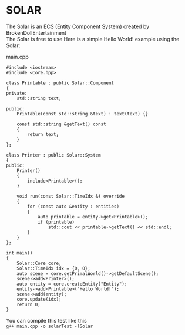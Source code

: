 # SOLAR

The Solar is an ECS (Entity Component System) created by BrokenDollEntertainment<br>
The Solar is free to use
Here is a simple Hello World! example using the Solar:

main.cpp
```
#include <iostream>
#include <Core.hpp>

class Printable : public Solar::Component
{
private:
    std::string text;

public:
    Printable(const std::string &text) : text(text) {}

    const std::string &getText() const
    {
        return text;
    }
};

class Printer : public Solar::System
{
public:
    Printer()
    {
        include<Printable>();
    }

    void run(const Solar::TimeIdx &) override
    {
        for (const auto &entity : entities)
        {
            auto printable = entity->get<Printable>();
            if (printable)
                std::cout << printable->getText() << std::endl;
        }
    }
};

int main()
{
    Solar::Core core;
    Solar::TimeIdx idx = {0, 0};
    auto scene = core.getPrimalWorld()->getDefaultScene();
    scene->add<Printer>();
    auto entity = core.createEntity("Entity");
    entity->add<Printable>("Hello World!");
    scene->add(entity);
    core.update(idx);
    return 0;
}
```
You can compile this test like this<br>
````g++ main.cpp -o solarTest -lSolar````
